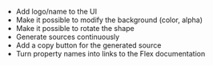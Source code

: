 * Add logo/name to the UI
* Make it possible to modify the background (color, alpha)
* Make it possible to rotate the shape
* Generate sources continuously
* Add a copy button for the generated source
* Turn property names into links to the Flex documentation
